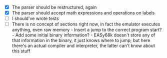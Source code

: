 - [X] The parser should be restructured, again
- [X] The parser should accept math expressions and operations on labels
- [ ] I should've wrote tests
- [ ] There is no concept of sections right now, in fact the emulator executes
      anything, even raw memory
      - Insert a jump to the correct program start?
      - Add some initial binary information?
      - EASy68k doesn't store any of that information in the binary, it just
        knows where to jump; but here there's an actual compiler and
        interpreter, the latter can't know about this stuff
